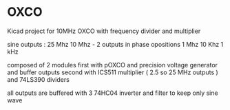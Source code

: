 # OXCO
Kicad project for 10MHz OXCO with frequency divider and multiplier

sine outputs :
25 Mhz
10 Mhz - 2 outputs in phase opositions
1 Mhz
10 Khz
1 kHz

composed of 2 modules
first with pOXCO and precision voltage generator and buffer outputs
second with ICS511 multiplier ( 2.5 so 25 MHz outputs ) and 74LS390  dividers

all outputs are buffered with 3 74HC04 inverter and filter to keep only sine wave
